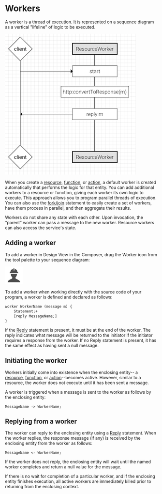 # Workers

A worker is a thread of execution. It is represented on a sequence diagram as a vertical "lifeline" of logic to be executed. 

![alt text](../images/worker-lifeline.png "The default worker in a resource")

When you create a [resource](resources.md), [function](functions.md), or [action](actions.md), a default worker is created automatically that performs the logic for that entity. You can add additional workers to a resource or function, giving each worker its own logic to execute. This approach allows you to program parallel threads of execution. You can also use the [fork/join](statements.md#forkjoin) statement to easily create a set of workers, have them process in parallel, and then aggregate their results.

Workers do not share any state with each other. Upon invocation, the “parent” worker can pass a message to the new worker. Resource workers can also access the service's state.

## Adding a worker

To add a worker in Design View in the Composer, drag the Worker icon from the tool palette to your sequence diagram:

![alt text](../images/icons/worker.png "Worker icon")

To add a worker when working directly with the source code of your program, a worker is defined and declared as follows:

```
worker WorkerName (message m) {
    Statement;+
    [reply MessageName;]
}
```

If the [Reply](statements.md#reply) statement is present, it must be at the end of the worker. The reply indicates what message will be returned to the initiator if the initiator requires a response from the worker. If no Reply statement is present, it has the same effect as having sent a null message.

## Initiating the worker

Workers initially come into existence when the enclosing entity-- a [resource](resources.md), [function](functions.md), or [action](actions.md)--becomes active. However, similar to a resource, the worker does not execute until it has been sent a message.

A worker is triggered when a message is sent to the worker as follows by the enclosing entity:
```
MessageName -> WorkerName;
```

## Replying from a worker

The worker can reply to the enclosing entity using a [Reply](statements.md#reply) statement. When the worker replies, the response message (if any) is received by the enclosing entity from the worker as follows:
```
MessageName <- WorkerName;
```

If the worker does not reply, the enclosing entity will wait until the named worker completes and return a null value for the message.

If there is no wait for completion of a particular worker, and if the enclosing entity finishes execution, all active workers are immediately killed prior to returning from the enclosing context. 
